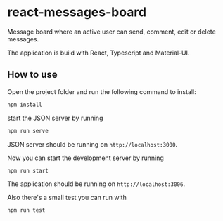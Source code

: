 # react-messages-board

Message board where an active user can send, comment, edit or delete messages.

The application is build with React, Typescript and Material-UI.

## How to use

Open the project folder and run the following command to install:

```bash
npm install
```

start the JSON server by running

```bash
npm run serve
```

JSON server should be running on `http://localhost:3000`.

Now you can start the development server by running

```bash
npm run start
```

The application should be running on `http://localhost:3006`.

Also there's a small test you can run with

```bash
npm run test
```

